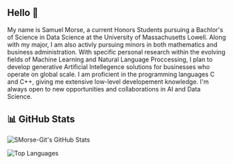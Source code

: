 ## Hello 👋

My name is Samuel Morse, a current Honors Students pursuing a Bachlor's of Science in Data Science at the University of Massachusetts Lowell. Along with my major, I 
am also activly pursuing minors in both mathematics and business administration. With specific personal research within the evolving fields of Machine Learning 
and Natural Language Proccessing, I plan to develop generative Artificial Intellegence solutions for businesses who operate on global scale. I am proficient in 
the programming languages C and C++, giving me extensive low-level developement knowledge. I'm always open to new opportunities and collaborations in AI and Data Science.  

## 📊 GitHub Stats

![SMorse-Git's GitHub Stats](https://github-readme-stats.vercel.app/api?username=SMorse-Git&show_icons=true&theme=radical)

![Top Languages](https://github-readme-stats.vercel.app/api/top-langs/?username=SMorse-Git&layout=compact&theme=radical)




